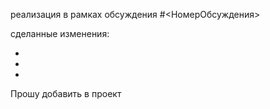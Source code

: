 реализация в рамках обсуждения #<НомерОбсуждения>

сделанные изменения:

-
-
-

Прошу добавить в проект
